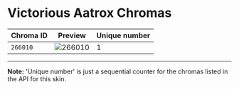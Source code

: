 # Victorious Aatrox Chromas

| Chroma ID | Preview | Unique number |
|---|---|---|
| `266010` | ![266010](https://raw.communitydragon.org/latest/plugins/rcp-be-lol-game-data/global/default/v1/champion-chroma-images/266/266010.png) | 1 |

---

**Note:** 'Unique number' is just a sequential counter for the chromas listed in the API for this skin.